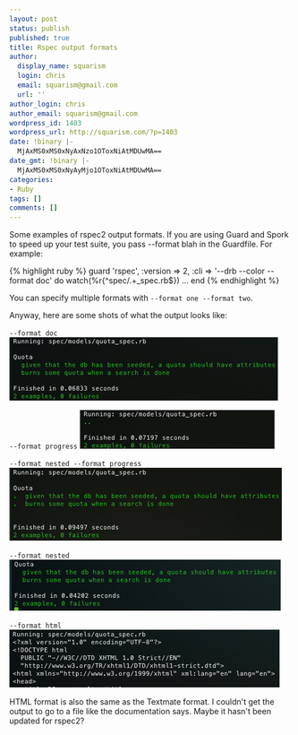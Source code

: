 ```yaml
---
layout: post
status: publish
published: true
title: Rspec output formats
author:
  display_name: squarism
  login: chris
  email: squarism@gmail.com
  url: ''
author_login: chris
author_email: squarism@gmail.com
wordpress_id: 1403
wordpress_url: http://squarism.com/?p=1403
date: !binary |-
  MjAxMS0xMS0xNyAxNzo1OToxNiAtMDUwMA==
date_gmt: !binary |-
  MjAxMS0xMS0xNyAyMjo1OToxNiAtMDUwMA==
categories:
- Ruby
tags: []
comments: []
---
```

<p>Some examples of rspec2 output formats.  If you are using Guard and Spork to speed up your test suite, you pass --format blah in the Guardfile.  For example:</p>

{% highlight ruby %}
guard 'rspec', :version => 2, :cli => '--drb --color --format doc' do
  watch(%r{^spec/.+_spec\.rb$})
  ...
end
{% endhighlight %}

<p>You can specify multiple formats with <code>--format one --format two</code>.</p>
<p>Anyway, here are some shots of what the output looks like:</p>
<p><code>--format doc</code>
<img src="/uploads/2011/11/rspec_format_doc.png" alt="" title="rspec_format_doc" width="480" height="113" class="aligncenter size-full wp-image-1404" /></p>
<p><code>--format progress</code>
<img src="/uploads/2011/11/rspec_format_progress.png" alt="" title="rspec_format_progress" width="348" height="69" class="aligncenter size-full wp-image-1407" /></p>
<p><code>--format nested --format progress</code>
<img src="/uploads/2011/11/rspec_format_progress_nested.png" alt="" title="rspec_format_progress_nested" width="487" height="130" class="aligncenter size-full wp-image-1408" /></p>
<p><code>--format nested</code>
<img src="/uploads/2011/11/rspec_format_nested.png" alt="" title="rspec_format_nested" width="485" height="91" class="aligncenter size-full wp-image-1406" /></p>
<p><code>--format html</code>
<img src="/uploads/2011/11/rspec_format_html.png" alt="" title="rspec_format_html" width="483" height="103" class="aligncenter size-full wp-image-1405" /></p>
<p>HTML format is also the same as the Textmate format.  I couldn't get the output to go to a file like the documentation says.  Maybe it hasn't been updated for rspec2?</p>
